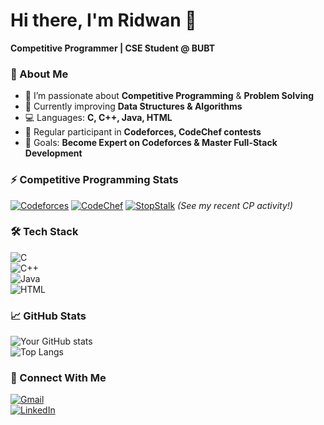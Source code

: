# Hi there, I'm Ridwan 👋  
**Competitive Programmer | CSE Student @ BUBT**  

### 🚀 About Me  
- 🔭 I’m passionate about **Competitive Programming** & **Problem Solving**  
- 🌱 Currently improving **Data Structures & Algorithms**  
- 💻 Languages: **C, C++, Java, HTML**  
- 📝 Regular participant in **Codeforces, CodeChef contests**  
- 🎯 Goals: **Become Expert on Codeforces & Master Full-Stack Development**  

### ⚡ Competitive Programming Stats  
[![Codeforces](https://img.shields.io/badge/Codeforces-ridwan2005-blue?style=flat&logo=codeforces)](https://codeforces.com/profile/ridwan2005)  [![CodeChef](https://img.shields.io/badge/CodeChef-Learner-orange?style=flat&logo=codechef)](https://www.codechef.com/users/ridwan_2005) 
[![StopStalk](https://img.shields.io/badge/StopStalk-Track_My_Progress-green?style=flat)](https://www.stopstalk.com/user/profile/ridwan_ahmed) *(See my recent CP activity!)* 
 

### 🛠️ Tech Stack  
![C](https://img.shields.io/badge/C-00599C?style=flat&logo=c&logoColor=white)  
![C++](https://img.shields.io/badge/C++-00599C?style=flat&logo=c%2B%2B&logoColor=white)  
![Java](https://img.shields.io/badge/Java-ED8B00?style=flat&logo=java&logoColor=white)  
![HTML](https://img.shields.io/badge/HTML-E34F26?style=flat&logo=html5&logoColor=white)  

### 📈 GitHub Stats  
![Your GitHub stats](https://github-readme-stats.vercel.app/api?username=ridwan2005&show_icons=true&theme=radical)  
![Top Langs](https://github-readme-stats.vercel.app/api/top-langs/?username=ridwan2005&layout=compact&theme=radical)  

### 🔗 Connect With Me  
[![Gmail](https://img.shields.io/badge/Gmail-D14836?style=flat&logo=gmail&logoColor=white)](mailto:riduonerisha1971@gmail.com)  
[![LinkedIn](https://img.shields.io/badge/LinkedIn-0077B5?style=flat&logo=linkedin&logoColor=white)](www.linkedin.com/in/ridwan-ahmed-825979280) 
